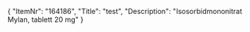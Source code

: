 {
  "ItemNr": "164186",
  "Title": "test",
  "Description": "Isosorbidmononitrat Mylan, tablett 20 mg"
}